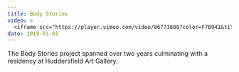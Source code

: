 ```yaml
---
title: Body Stories
video: >
  <iframe src="https://player.vimeo.com/video/86773888?color=F7B941&title=0&byline=0&portrait=0" width="640" height="480" frameborder="0" allow="autoplay; fullscreen" allowfullscreen></iframe>
date: 2019-01-01
---
```

The Body Stories project spanned over two years  culminating with a residency at Huddersfield Art Gallery.